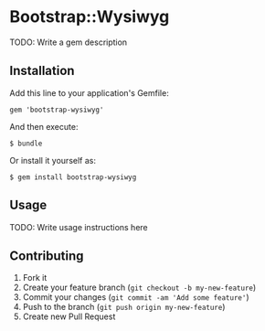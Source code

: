 # Bootstrap::Wysiwyg

TODO: Write a gem description

## Installation

Add this line to your application's Gemfile:

    gem 'bootstrap-wysiwyg'

And then execute:

    $ bundle

Or install it yourself as:

    $ gem install bootstrap-wysiwyg

## Usage

TODO: Write usage instructions here

## Contributing

1. Fork it
2. Create your feature branch (`git checkout -b my-new-feature`)
3. Commit your changes (`git commit -am 'Add some feature'`)
4. Push to the branch (`git push origin my-new-feature`)
5. Create new Pull Request
